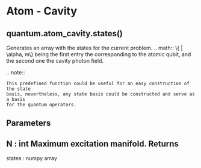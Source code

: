 
Atom - Cavity
=============

quantum.atom_cavity.states()
----------------------------
Generates an array with the states for the current problem.
.. math::
\\{ | \\alpha, m\\}
being the first entry the corresponding to the atomic qubit, and the second one 
the cavity photon field.

.. note::

    This predefined function could be useful for an easy construction of the state 
    basis, nevertheless, any state basis could be constructed and serve as a basis 
    for the quantum operators.

Parameters
----------
N : int
    Maximum excitation manifold.
Returns
-------
states : numpy array


